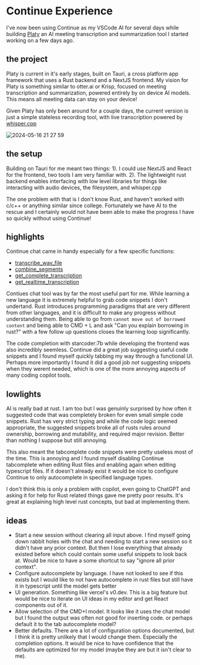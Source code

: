 # Continue Experience

I've now been using Continue as my VSCode AI for several days while building [Platy](https://github.com/djgould/platy) an AI meeting transcription and summarization tool I started working on a few days ago.

## the project

Platy is current in it's early stages, built on Tauri, a cross platform app framework that uses a Rust backend and a NextJS frontend. My vision for Platy is something similar to otter.ai or Krisp, focused on meeting transcription and summarization, powered entirely by on device AI models. This means all meeting data can stay on your device!

Given Platy has only been around for a couple days, the current version is just a simple stateless recording tool, with live transcription powered by [whisper.cpp](https://github.com/ggerganov/whisper.cpp)

![2024-05-16 21 27 59](https://github.com/djgould/continue-experience/assets/6018174/d6160fcd-2832-4b2a-b648-928b524ef2cd)

## the setup

Building on Tauri for me meant two things:
1). I could use NextJS and React for the frontend, two tools I am very familiar with.
2). The lightweight rust backend enables interfacing with low level libraries for things like interacting with audio devices, the filesystem, and whisper.cpp

The one problem with that is I don't know Rust, and haven't worked with c/c++ or anything similar since college. Fortunately we have AI to the rescue and I certainly would not have been able to make the progress I have so quickly without using Continue!

## highlights

Continue chat came in handy especially for a few specific functions:
- [transcribe_wav_file](https://github.com/djgould/platy/tree/d493a7fcf957961ce979ffb02175d85585680868/src-tauri/src/recorder.rs#L309-L401)
- [combine_segments](https://github.com/djgould/platy/tree/d493a7fcf957961ce979ffb02175d85585680868/src-tauri/src/recorder.rs#L100-L162)
- [get_complete_transcription](https://github.com/djgould/platy/tree/d493a7fcf957961ce979ffb02175d85585680868/src-tauri/src/lib.rs#L275-L325)
- [get_realtime_transcription](https://github.com/djgould/platy/tree/d493a7fcf957961ce979ffb02175d85585680868/src-tauri/src/lib.rs#L224-L272)

Contiues chat tool was by far the most useful part for me. While learning a new language it is extremely helpful to grab code snippets I don't undertand. Rust introduces programming paradigms that are very different from other languages, and it is difficult to make any progress without understanding them. Being able to go from `cannot move out of borrowed content` and being able to CMD + L and ask "Can you explain borrowing in rust?" with a few follow up questions closes the learning loop significantly.

The code completion with starcoder:7b while developing the frontend was also incredibly seemless. Continue did a great job suggesting useful code snippets and I found myself quickly tabbing my way through a functional UI. Perhaps more importantly I found it did a good job _not_ suggesting snippets when they werent needed, which is one of the more annoying aspects of many coding copilot tools.

## lowlights

AI is really bad at rust. I am too but I was genuinly surprised by how often it suggested code that was completely broken for even small simple code snippets. Rust has very strict typing and while the code logic seemed appropriate, the suggested snippets broke all of rusts rules around ownership, borrowing and mutability, and required major revision. Better than nothing I suppose but still annoying.

This also meant the tabcomplete code snippets were pretty useless most of the time. This is annoying and I found myself disabling Continue tabcomplete when editing Rust files and enabling again when editing typescript files. If it doesn't already exist it would be nice to configure Continue to only autocomplete in specified language types.

I don't think this is only a problem with copilot, even going to ChatGPT and asking it for help for Rust related things gave me pretty poor results. It's great at explaining high level rust concepts, but bad at implementing them.

## ideas

- Start a new session without clearing all input above. I find myself going down rabbit holes with the chat and needing to start a new session so it didn't have any prior context. But then I lose everything that already existed before which could contain some useful snippets to look back at. Would be nice to have a some shortcut to say "ignore all prior context".
- Configure autocomplete by language. I have not looked to see if this exists but I would like to not have autocomplete in rust files but still have it in typescript until the model gets better
- UI generation. Something like vercel's v0.dev. This is a big feature but would be nice to iterate on UI ideas in my editor and get React components out of it.
- Allow selection of the CMD+I model. It looks like it uses the chat model but I found the output was often not good for inserting code. or perhaps default it to the tab autocomplete model?
- Better defaults. There are a lot of configuration options documented, but I think it is pretty unlikely that I would change them. Especially the completion options. It would be nice to have confidence that the defaults are optimized for my model (maybe they are but it isn't clear to me).
